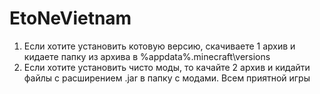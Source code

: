 # EtoNeVietnam
1. Если хотите установить котовую версию, скачиваете 1 архив и кидаете папку из архива в %appdata%\.minecraft\versions
2. Если хотите установить чисто моды, то качайте 2 архив и кидайти файлы с расширением .jar в папку с модами.
Всем приятной игры
